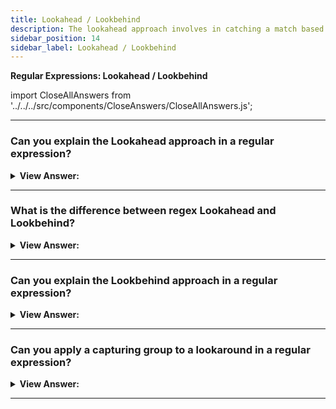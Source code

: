 ```yaml
---
title: Lookahead / Lookbehind
description: The lookahead approach involves in catching a match based on a proceeding character or digit. The lookbehind approach involves in catching a match based on a preceding character or digit.
sidebar_position: 14
sidebar_label: Lookahead / Lookbehind
---
```


**Regular Expressions: Lookahead / Lookbehind**

import CloseAllAnswers from '../../../src/components/CloseAnswers/CloseAllAnswers.js';

<CloseAllAnswers />

---

### Can you explain the Lookahead approach in a regular expression?

<details>
  <summary><strong>View Answer:</strong></summary>
  <div>
  <div><strong>Interview Response:</strong> Sometimes we need to find only those matches for a pattern that are followed or preceded by another pattern. The lookahead approach involves in catching a match based on a proceeding character or digit. For example, the syntax is: X(?=Y), it means "look for X, but match only if followed by Y". There may be any pattern instead of X and Y. It should be noted, the lookahead is merely a test, the contents of the parentheses is not included in the result.
    </div><br />
  <div><strong className="codeExample">Code Example:</strong><br /><br />

  <div></div>

```js
let str = '1 turkey costs 30€';

alert(str.match(/\d+(?=€)/));
// 30, the number 1 is ignored, as it is not followed by €

// EXAMPLE: Negative Lookahead
let str = '2 turkeys cost 60€';

alert(str.match(/\d+\b(?!€)/g));
// 2 (the price is not matched)
```

  </div>
  </div>
</details>

---

### What is the difference between regex Lookahead and Lookbehind?

<details>
  <summary><strong>View Answer:</strong></summary>
  <div>
  <div><strong>Interview Response:</strong> Lookahead allows us to add a condition for “what follows”. Lookbehind is similar, but it looks behind to find the target.
    </div>
  </div>
</details>

---

### Can you explain the Lookbehind approach in a regular expression?

<details>
  <summary><strong>View Answer:</strong></summary>
  <div>
  <div><strong>Interview Response:</strong> Lookbehind is like the lookahead approach. The difference is that they are the opposite of each other. Where lookahead value matches a value that proceeds it. While the lookbehind value matches the value proceeds it. Basically, it allows us to match a pattern only if the target value is before it. We can also use the negative lookbehind approach. The negative lookbehind approach allows us to set a test, where the target should not behind the pattern value. It should be noted, the contents inside lookbehind parentheses does not become a part of the result.
    </div><br />
  <div><strong className="codeExample">Code Example:</strong><br /><br />

  <div></div>

```js
let str = '1 turkey costs $30';

// the dollar sign is escaped \$
alert(str.match(/(?<=\$)\d+/)); // 30 (skipped the sole number)

let str = '2 turkeys cost $60';

alert(str.match(/(?<!\$)\b\d+/g)); // 2 (the price is not matched)
```

  </div>
  </div>
</details>

---

### Can you apply a capturing group to a lookaround in a regular expression?

<details>
  <summary><strong>View Answer:</strong></summary>
  <div>
  <div><strong>Interview Response:</strong> Yes, this is possible for both the lookahead and lookbehind (They are lookarounds) to apply the lookaround approach. The lookaround is zero-length making it Atomic. As soon as the lookaround condition is satisfied, the regex engine forgets about everything inside the lookaround. It will not backtrack inside the lookaround to try different permutations.<br /><br />
  The only situation in which this makes any difference is when you use capturing groups inside the lookaround. Since the regex engine does not backtrack into the lookaround, it will not try different permutations of the capturing groups.
    </div><br />
  <div><strong className="codeExample">Code Example:</strong><br /><br />

  <div></div>

```js
let str = '1 turkey costs 30€';
let regexp = /\d+(?=(€|kr))/; // extra parentheses around €|kr

alert(str.match(regexp)); // 30, €
```

  </div>
  </div>
</details>

---
